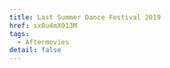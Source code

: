 ```yaml
---
title: Last Summer Dance Festival 2019
href: sx0u4mX013M
tags:
  - Aftermovies
detail: false
---
```


